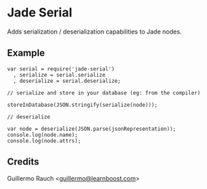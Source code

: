 Jade Serial
===========

Adds serialization / deserialization capabilities to Jade nodes.

## Example

	var serial = require('jade-serial')
	  , serialize = serial.serialize
	  , deserialize = serial.deserialize;

	// serialize and store in your database (eg: from the compiler)

	storeInDatabase(JSON.stringify(serialize(node)));

	// deserialize

	var node = deserialize(JSON.parse(jsonRepresentation));
	console.log(node.name);
	console.log(node.attrs);

## Credits

Guillermo Rauch &lt;guillermo@learnboost.com&gt;